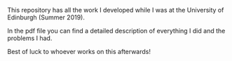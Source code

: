 This repository has all the work I developed while I was at the University of Edinburgh (Summer 2019).

In the pdf file you can find a detailed description of everything I did and the problems I had.


Best of luck to whoever works on this afterwards!
